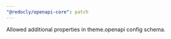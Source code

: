 ```yaml
---
"@redocly/openapi-core": patch
---
```


Allowed additional properties in theme.openapi config schema.
